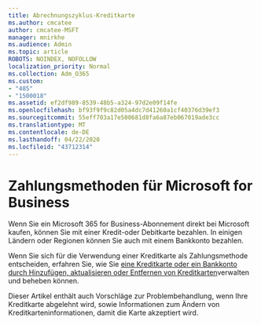```yaml
---
title: Abrechnungszyklus-Kreditkarte
ms.author: cmcatee
author: cmcatee-MSFT
manager: mnirkhe
ms.audience: Admin
ms.topic: article
ROBOTS: NOINDEX, NOFOLLOW
localization_priority: Normal
ms.collection: Adm_O365
ms.custom:
- "485"
- "1500018"
ms.assetid: ef2df989-8539-48b5-a324-97d2e09f14fe
ms.openlocfilehash: bf93f9f9c82d05a4dc7d41260a1cf40376d39ef3
ms.sourcegitcommit: 55eff703a17e500681d8fa6a87eb067019ade3cc
ms.translationtype: MT
ms.contentlocale: de-DE
ms.lasthandoff: 04/22/2020
ms.locfileid: "43712314"
---
```

# <a name="payment-methods-for-microsoft-for-business"></a>Zahlungsmethoden für Microsoft for Business

Wenn Sie ein Microsoft 365 for Business-Abonnement direkt bei Microsoft kaufen, können Sie mit einer Kredit-oder Debitkarte bezahlen. In einigen Ländern oder Regionen können Sie auch mit einem Bankkonto bezahlen.
  
Wenn Sie sich für die Verwendung einer Kreditkarte als Zahlungsmethode entscheiden, erfahren Sie, wie Sie [eine Kreditkarte oder ein Bankkonto durch Hinzufügen, aktualisieren oder Entfernen von Kreditkarten](https://docs.microsoft.com/office365/admin/subscriptions-and-billing/add-update-or-remove-credit-card-or-bank-account)verwalten und beheben können.
  
Dieser Artikel enthält auch Vorschläge zur Problembehandlung, wenn Ihre Kreditkarte abgelehnt wird, sowie Informationen zum Ändern von Kreditkarteninformationen, damit die Karte akzeptiert wird.